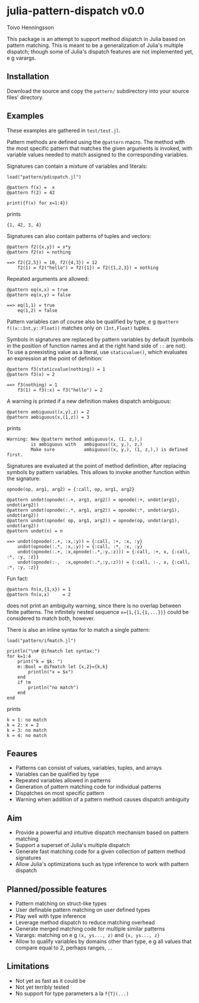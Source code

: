 julia-pattern-dispatch v0.0
===========================
Toivo Henningsson

This package is an attempt to support method dispatch in Julia based on pattern matching. This is meant to be a generalization of Julia's multiple dispatch; though some of Julia's dispatch features are not implemented yet, e g varargs.

Installation
------------
Download the source and copy the `pattern/` subdirectory into your source files' directory.

Examples
--------
These examples are gathered in `test/test.jl`.

Pattern methods are defined using the `@pattern` macro.
The method with the most specific pattern that matches the given arguments
is invoked, with variable values needed to match assigned to the corresponding variables.

Signatures can contain a mixture of variables and literals:

    load("pattern/pdispatch.jl")

    @pattern f(x) =  x
    @pattern f(2) = 42

    print({f(x) for x=1:4})

prints

    {1, 42, 3, 4}

Signatures can also contain patterns of tuples and vectors:

    @pattern f2({x,y}) = x*y
    @pattern f2(x) = nothing
 
    ==> f2({2,5}) = 10, f2({4,3}) = 12
        f2(1) = f2("hello") = f2({1}) = f2({1,2,3}) = nothing

Repeated arguments are allowed:

    @pattern eq(x,x) = true
    @pattern eq(x,y) = false

    ==> eq(1,1) = true
        eq(1,2) = false

Pattern variables can of course also be qualified by type,
e g `@pattern f((x::Int,y::Float))` matches only on `(Int,Float)` tuples.

Symbols in signatures are replaced by pattern variables by default (symbols in the position of function names and at the right hand side of `::` are not).
To use a preexisting value as a literal, use `staticvalue()`, which evaluates an expression at the point of definition:

    @pattern f3(staticvalue(nothing)) = 1
    @pattern f3(x) = 2

    ==> f3(nothing) = 1
        f3(1) = f3(:x) = f3("hello") = 2

A warning is printed if a new definition makes dispatch ambiguous:
    
    @pattern ambiguous((x,y),z) = 2
    @pattern ambiguous(x,(1,z)) = 3

prints

    Warning: New @pattern method ambiguous(x, (1, z,),)
             is ambiguous with   ambiguous((x, y,), z,)
             Make sure           ambiguous((x, y,), (1, z,),) is defined first.

Signatures are evaluated at the point of method definition, after replacing symbols by pattern variables. This allows to invoke another function within the signature:

    opnode(op, arg1, arg2) = {:call, op, arg1, arg2}

    @pattern undot(opnode(:.+, arg1, arg2)) = opnode(:+, undot(arg1), undot(arg2))
    @pattern undot(opnode(:.*, arg1, arg2)) = opnode(:*, undot(arg1), undot(arg2))
    @pattern undot(opnode( op, arg1, arg2)) = opnode(op, undot(arg1), undot(arg2))
    @pattern undot(n) = n

    ==> undot(opnode(:.+, :x,:y)) = {:call, :+, :x, :y}
        undot(opnode(:.*, :x,:y)) = {:call, :*, :x, :y}
        undot(opnode(:.+, :x,opnode(:.*,:y,:z))) = {:call, :+, x, {:call, :*, :y, :z}}
        undot(opnode(:-,  :x,opnode(:.*,:y,:z))) = {:call, :-, x, {:call, :*, :y, :z}}

Fun fact:

    @pattern fn(x,{1,x}) = 1
    @pattern fn(x,x)     = 2

does not print an ambiguity warning, since there is no overlap between finite patterns. The infinitely nested sequence `x={1,{1,{1,...}}}` could be considered to match both, however.

There is also an inline syntax for to match a single pattern:

    load("pattern/ifmatch.jl")

    println("\n# @ifmatch let syntax:")
    for k=1:4
        print("k = $k: ")
        m::Bool = @ifmatch let {x,2}={k,k}
            println("x = $x")
        end
        if !m
            println("no match")
        end
    end

prints

    k = 1: no match
    k = 2: x = 2
    k = 3: no match
    k = 4: no match

Feaures
-------
* Patterns can consist of values, variables, tuples, and arrays
* Variables can be qualified by type
* Repeated variables allowed in patterns
* Generation of pattern matching code for individual patterns
* Dispatches on most specific pattern
* Warning when addition of a pattern method causes dispatch ambiguity

Aim
---
* Provide a powerful and intuitive dispatch mechanism based on pattern matching
* Support a superset of Julia's multiple dispatch
* Generate fast matching code for a given collection of pattern method signatures
* Allow Julia's optimizations such as type inference to work with pattern dispatch

Planned/possible features
----------------
* Pattern matching on struct-like types
* User definable pattern matching on user defined types
* Play well with type inference
* Leverage method dispatch to reduce matching overhead
* Generate merged matching code for multiple similar patterns
* Varargs: matching on e g `(x, ys..., z)` and `{x, ys..., z}`
* Allow to qualify variables by domains other than type, e g all values that compare equal to 2, perhaps ranges, ...

Limitations
-----------
* Not yet as fast as it could be
* Not yet terribly tested
* No support for type parameters a la `f{T}(...)`
